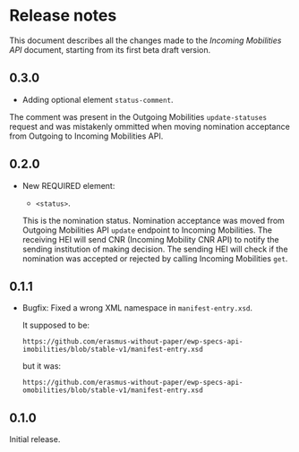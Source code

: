 Release notes
=============

This document describes all the changes made to the *Incoming Mobilities API*
document, starting from its first beta draft version.

0.3.0
-----
 * Adding optional element `status-comment`.

  The comment was present in the Outgoing Mobilities `update-statuses` request
  and was mistakenly ommitted when moving nomination acceptance from Outgoing
  to Incoming Mobilities API.

0.2.0
-----

* New REQUIRED element:

  - `<status>`.
  
  This is the nomination status. Nomination acceptance was moved from Outgoing Mobilities API
  `update` endpoint to Incoming Mobilities. The receiving HEI will send CNR (Incoming Mobility CNR API)
  to notify the sending institution of making decision. The sending HEI will check if the nomination
  was accepted or rejected by calling Incoming Mobilities `get`.


0.1.1
-----

* Bugfix: Fixed a wrong XML namespace in `manifest-entry.xsd`.

  It supposed to be:

  ```
  https://github.com/erasmus-without-paper/ewp-specs-api-imobilities/blob/stable-v1/manifest-entry.xsd
  ```

  but it was:

  ```
  https://github.com/erasmus-without-paper/ewp-specs-api-omobilities/blob/stable-v1/manifest-entry.xsd
  ```


0.1.0
-----

Initial release.
